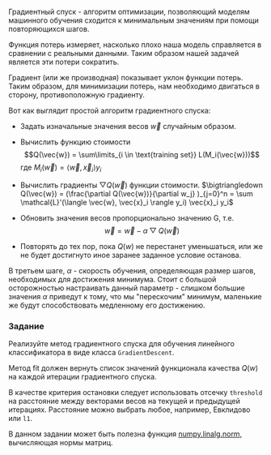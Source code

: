 Градиентный спуск - алгоритм оптимизации, позволяющий моделям машинного обучения сходится к минимальным значениям при помощи повторяющихся шагов.

Функция потерь измеряет, насколько плохо наша модель справляется в сравнении с реальными данными. Таким образом нашей задачей является эти потери сократить.

Градиент (или же производная) показывает уклон функции потерь. Таким образом, для минимизации потерь, нам необходимо двигаться в сторону, противоположную градиенту.

Вот как выглядит простой алгоритм градиентного спуска:
- Задать изначальные значения весов $\vec{w}$ случайным образом.

- Вычислить функцию стоимости $$Q(\vec{w}) = \sum\limits_{i \in \text{training set}} L(M_i(\vec{w}))$$
где $M_i(\vec{w}) = \langle \vec{w}, \vec{x}_i\rangle y_i$

- Вычислить градиенты $\bigtriangledown Q(\vec{w})$ функции стоимости.
$\bigtriangledown Q(\vec{w}) = (\frac{\partial Q(\vec{w})}{\partial w_j} )_{j=0}^n
= \sum \mathcal{L}'(\langle \vec{w}, \vec{x}_i \rangle y_i) \vec{x}_i y_i$

- Обновить значения весов пропорционально значению G, т.е.
$$\vec{w} = \vec{w} - \alpha \bigtriangledown Q(\vec{w})$$
- Повторять до тех пор, пока $Q(w)$ не перестанет уменьшаться, или же не будет достигнуто иное заранее заданное условие останова.

В третьем шаге, $\alpha$ - скорость обучения, определяющая размер шагов, необходимых для достижения минимума.
Стоит с большой осторожностью настраивать данный параметр - слишком большие значения $\alpha$ приведут к тому, что мы "перескочим" минимум, маленькие же будут способствовать медленному его достижению.


### Задание

Реализуйте метод градиентного спуска для обучения линейного классификатора в виде класса `GradientDescent`.

Метод fit должен вернуть список значений функционала качества $Q(w)$ на каждой итерации градиентного спуска.

В качестве критерия остановки следует использовать отсечку `threshold` на расстояние между векторами весов на текущей и
предыдущей итерациях. Расстояние можно выбрать любое, например, Евклидово или `l1`.

В данном задании может быть полезна функция [numpy.linalg.norm](https://numpy.org/doc/1.18/reference/generated/numpy.linalg.norm.html), вычисляющая нормы матриц.
